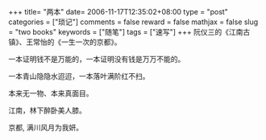 +++
title= "两本"
date= 2006-11-17T12:35:02+08:00
type = "post"
categories = ["琐记"]
comments = false
reward = false
mathjax = false
slug = "two books"
keywords = ["随笔"]
tags = ["速写"]
+++
阮仪三的《江南古镇》、王常怡的《一生一次的京都》。

一本证明钱不是万能的，一本证明没有钱是万万不能的。

一本青山隐隐水迢迢，一本落叶满阶红不扫。
<!--more-->
本来无一物、本来真面目。

江南，林下醉卧美人膝。

京都, 满川风月为我妍。